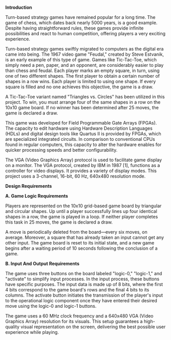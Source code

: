 **Introduction**

Turn-based strategy games have remained popular for a long time. The game of chess, which dates back nearly 5000 years, is a good example. Despite having straightforward rules, these games provide infinite possibilities and react to human competition, offering players a very exciting experience.

Turn-based strategy games swiftly migrated to computers as the digital era came into being. The 1967 video game "Feudal," created by Steve Estvanik, is an early example of this type of game. Games like Tic-Tac-Toe, which simply need a pen, paper, and an opponent, are considerably easier to play than chess and feudal. Each player marks an empty square, in turn, using one of two different shapes. The first player to obtain a certain number of shapes in a row wins. Each player is limited to using one shape. If every square is filled and no one achieves this objective, the game is a draw.

A Tic-Tac-Toe variant named "Triangles vs. Circles" has been utilized in this project. To win, you must arrange four of the same shapes in a row on the 10x10 game board. If no winner has been determined after 25 moves, the game is declared a draw.

This game was developed for Field Programmable Gate Arrays (FPGAs). The capacity to edit hardware using Hardware Description Languages (HDLs) and digital design tools like Quartus II is provided by FPGAs, which are specialized integrated circuits. In comparison to conventional CPUs found in regular computers, this capacity to alter the hardware enables for quicker processing speeds and better configurability.

The VGA (Video Graphics Array) protocol is used to facilitate game display on a monitor. The VGA protocol, created by IBM in 1987 [1], functions as a controller for video displays. It provides a variety of display modes. This project uses a 3-channel, 16-bit, 60 Hz, 640x480 resolution mode.

**Design Requirements**

**A. Game Logic Requirements**

Players are represented on the 10x10 grid-based game board by triangular and circular shapes. Up until a player successfully lines up four identical shapes in a row, the game is played in a loop. If neither player completes this task in 25 moves, the game is declared a draw.

A move is periodically deleted from the board—every six moves, on average. Moreover, a square that has already taken an input cannot get any other input. The game board is reset to its initial state, and a new game begins after a waiting period of 10 seconds following the conclusion of a game.

**B. Input And Output Requirements**

The game uses three buttons on the board labeled "logic-0," "logic-1," and "activate" to simplify input processes. In the input process, these buttons have specific purposes. The input data is made up of 8 bits, where the first 4 bits correspond to the game board's rows and the final 4 bits to its columns. The activate button initiates the transmission of the player's input to the operational logic component once they have entered their desired move using the logic-0 and logic-1 buttons.

The game uses a 60 MHz clock frequency and a 640x480 VGA (Video Graphics Array) resolution for its visuals. This setup guarantees a high-quality visual representation on the screen, delivering the best possible user experience while playing.
